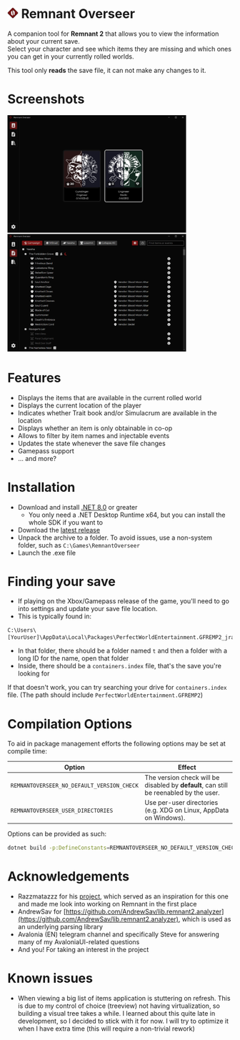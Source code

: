 # <img src="RemnantOverseer/Assets/.github/icon-gh.png" width="24"> Remnant Overseer

A companion tool for **Remnant 2** that allows you to view the information about your current save.<br/>
Select your character and see which items they are missing and which ones you can get in your currently rolled worlds.

This tool only **reads** the save file, it can not make any changes to it.

# Screenshots
<p float="left">
  <img src="RemnantOverseer/Assets/.github/character-view.png" width="400" />
  <img src="RemnantOverseer/Assets/.github/world-view.png" width="400" />
</p>

# Features
- Displays the items that are available in the current rolled world
- Displays the current location of the player
- Indicates whether Trait book and/or Simulacrum are available in the location
- Displays whether an item is only obtainable in co-op
- Allows to filter by item names and injectable events
- Updates the state whenever the save file changes
- Gamepass support
- ... and more?

# Installation
- Download and install [.NET 8.0](https://dotnet.microsoft.com/en-us/download/dotnet/8.0) or greater
  - You only need a .NET Desktop Runtime x64, but you can install the whole SDK if you want to
- Download the [latest release](https://github.com/Angelore/remnant-two-overseer/releases)
- Unpack the archive to a folder. To avoid issues, use a non-system folder, such as `C:\Games\RemnantOverseer`
- Launch the .exe file

# Finding your save
- If playing on the Xbox/Gamepass release of the game, you'll need to go into settings and update your save file location.
- This is typically found in:
```
C:\Users\[YourUser]\AppData\Local\Packages\PerfectWorldEntertainment.GFREMP2_jrajkyc4tsa6w\SystemAppData\wgs
```
- In that folder, there should be a folder named `t` and then a folder with a long ID for the name, open that folder
- Inside, there should be a `containers.index` file, that's the save you're looking for

If that doesn't work, you can try searching your drive for `containers.index` file. (The path should include `PerfectWorldEntertainment.GFREMP2`)

# Compilation Options

To aid in package management efforts the following options may be set at compile time:

| Option                                     | Effect                                                                                 |
|--------------------------------------------|----------------------------------------------------------------------------------------|
| `REMNANTOVERSEER_NO_DEFAULT_VERSION_CHECK` | The version check will be disabled by **default**, can still be reenabled by the user. |
| `REMNANTOVERSEER_USER_DIRECTORIES`         | Use per-user directories (e.g. XDG on Linux, AppData on Windows).                      |

Options can be provided as such:

```bash
dotnet build -p:DefineConstants=REMNANTOVERSEER_NO_DEFAULT_VERSION_CHECK
```

# Acknowledgements
- Razzmatazzz for his [project](https://github.com/Razzmatazzz/RemnantSaveGuardian), which served as an inspiration for this one and made me look into working on Remnant in the first place
- AndrewSav for [https://github.com/AndrewSav/lib.remnant2.analyzer](https://github.com/AndrewSav/lib.remnant2.analyzer), which is used as an underlying parsing library
- Avalonia (EN) telegram channel and specifically Steve for answering many of my AvaloniaUI-related questions
- And you! For taking an interest in the project

# Known issues
- When viewing a big list of items application is stuttering on refresh. This is due to my control of choice (treeview) not having virtualization, so building a visual tree takes a while. I learned about this quite late in development, so I decided to stick with it for now. I will try to optimize it when I have extra time (this will require a non-trivial rework)
